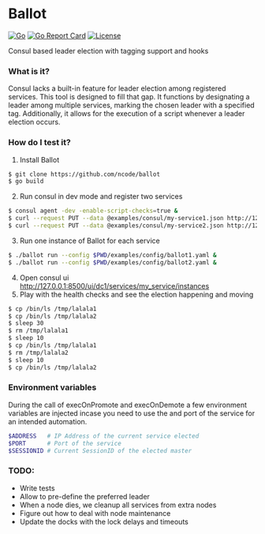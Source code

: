 # Ballot

[![Go](https://github.com/ncode/ballot/actions/workflows/go.yml/badge.svg)](https://github.com/ncode/ballot/actions/workflows/go.yml)
[![Go Report Card](https://goreportcard.com/badge/github.com/ncode/ballot)](https://goreportcard.com/report/github.com/ncode/ballot)
[![License](https://img.shields.io/badge/License-Apache_2.0-blue.svg)](https://opensource.org/licenses/Apache-2.0)

Consul based leader election with tagging support and hooks

### What is it?

Consul lacks a built-in feature for leader election among registered services. This tool is designed to fill that gap. It functions by designating a leader among multiple services, marking the chosen leader with a specified tag. Additionally, it allows for the execution of a script whenever a leader election occurs.

### How do I test it?

1. Install Ballot
```bash
$ git clone https://github.com/ncode/ballot
$ go build
```
2. Run consul in dev mode and register two services
```bash
$ consul agent -dev -enable-script-checks=true &
$ curl --request PUT --data @examples/consul/my-service1.json http://127.0.0.1:8500/v1/agent/service/register\?replace-existing-checks\=true
$ curl --request PUT --data @examples/consul/my-service2.json http://127.0.0.1:8500/v1/agent/service/register\?replace-existing-checks\=true
```
3. Run one instance of Ballot for each service
```bash
$ ./ballot run --config $PWD/examples/config/ballot1.yaml &
$ ./ballot run --config $PWD/examples/config/ballot2.yaml &
```
4. Open consul ui http://127.0.0.1:8500/ui/dc1/services/my_service/instances
5. Play with the health checks and see the election happening and moving
```bash
$ cp /bin/ls /tmp/lalala1
$ cp /bin/ls /tmp/lalala2
$ sleep 30
$ rm /tmp/lalala1
$ sleep 10
$ cp /bin/ls /tmp/lalala1
$ rm /tmp/lalala2
$ sleep 10
$ cp /bin/ls /tmp/lalala2
```

### Environment variables

During the call of execOnPromote and execOnDemote a few environment variables are injected incase you need to use the and port of the service for an intended automation.

```bash
$ADDRESS   # IP Address of the current service elected
$PORT      # Port of the service
$SESSIONID # Current SessionID of the elected master
```

### TODO:

- Write tests
- Allow to pre-define the preferred leader
- When a node dies, we cleanup all services from extra nodes
- Figure out how to deal with node maintenance
- Update the docks with the lock delays and timeouts
